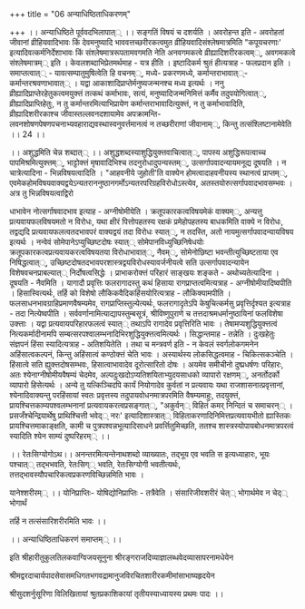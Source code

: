 +++
title = "06 अन्याधिष्ठिताधिकरणम्"

+++
।। अन्याधिष्ठिते पूर्ववदभिलापात्् ।। सङ्गतिं विषयं च दशर्यति । अवरोहन्त इति - अवरोहतां जीवानां व्रीहियवादिभावः किं देवमनुष्यादि भाववत्तच्छरीरकत्वमुत व्रीहियवादिसंश्लेषमात्रमिति "कपूयचरणाः' इत्यादिवत्कर्मनिर्देशाभावः किं संश्लेषमात्ररूपतामवगमति नेति अनवगमकत्वे व्रीह्यादिशरीरकत्वम््, अवगमकत्वे संश्लेषमात्रम्् इति । केवलशब्दाभिप्रेतमर्थमाह - यत्र हीति । इष्टादिकर्म श्रुतं हीत्यत्राह - फलप्रदान इति । समाप्तत्वात्् - यावत्सम्पातुमुषित्वेति हि वचनम््, मध्ये- प्रकरणमध्ये, कर्मान्तराभावात््- कर्मान्तरश्रवणाभावात्् । यद्वा आकाशादिप्राप्तेर्मनुष्यजन्मनश्च मध्य इत्यर्थः । ननु व्रीह्यादिप्राप्तेरहेतुकत्वमयुक्त्तं तत्कथं कर्माभावः, सत्यं, मनुष्यादिजन्मनिमित्तं कर्मैव तदुपयोगित्वात््, व्रीह्यादिप्राप्तिहेतुः, न तु कर्मान्तरमित्याभिप्रायेण कर्मान्तराभावादित्युक्त्तं, न तु कर्माभावादिति, व्रीह्यादिशरीरकाश्च जीवास्तल्लवनदशायामेव अपक्रामन्ति- लवनशोषणपेषणपचनाभ्यवहाराद्यवस्थास्वनुवर्त्तमानत्वं न तच्छरीराणां जीवानाम््, किन्तु तत्संश्लिष्टानामेवेति ।। 24 ।।

।। अशुद्धमिति चेन्न शब्दात्् ।। अशुद्धशब्दस्याशुद्धियुक्त्तवाचित्वात््, पापस्य अशुद्धिरूपत्वाच्च पापमिश्रमित्युक्त्तम््, भाट्टोक्त्तं मृषावादिभिश्च तदनुरोधादुपन्यस्तम््, उत्सर्गापवादन्यायमनूद्य दूषयति । न चात्रेत्यादिना - भिन्नविषयत्वादिति । "आहवनीये जुहोती'ति वाक्येन होमत्वादाहवनीयस्य स्थानत्वं प्राप्तम््, एवमेकहोमविषयवाक्यद्वयेऽन्यतराननुष्ठानगर्मोऽन्यतरपरिग्रहविरोधोऽस्त्येव, अतस्तयोरुत्सर्गापवादभावसम्भवः । अत्र तु भिन्नविषयत्वाद्विरो

धाभावेन नोत्सर्गाषवादभाव इत्याह - अग्नीषोमीयेति । क्रतूपकारकत्वविषयमेकं वाक्यम््, अन्यत्तु प्रत्यवायफलविषयमतो न विरोधः, यथा क्षीरं पित्तोपहतस्य रक्षकं प्रमेहोपहतस्य बाधकमिति वाक्ये न विरोधः, तद्वद्यदि प्रत्यवायफलत्वतदभावपरं वाक्यद्वयं तदा विरोधः स्यात््, न तदस्ति, अतो नायमुत्सर्गापवादन्यायविषय इत्यर्थः । नन्वेवं सोमेपानेऽप्युच्छिष्टदोषः स्यात्् सोमेपानविध्युच्छिनिषेधयोः क्रतूपकारकत्वप्रत्यवायकरत्वविषयतया विरोधाभावात््, नैवम््, सोमेनोछिष्टा भवन्तीत्युच्छिष्टताया एव निषिद्धत्वात््, उच्छिष्टदोषतदभावपरशास्त्रद्वयविरोधस्यावर्जनीयत्वे सति उत्सर्गापवादन्यायेन विशेषवचनप्राबल्यात्् निर्दोषत्वसिद्धेः । प्राभाकरोक्त्तं परिहारं साङ्खयः शङ्कते - अथोच्यतेत्यादिना । दूषयति - नैवमिति । यागादौ प्रवृत्तिः फलरागादस्तु कथं हिसाया रागप्राप्तत्वमित्यत्राह - अग्नीषोमीयादिष्वपीति । हिसास्वित्यर्थः, तर्हि को विशेषो लौकिकवैदिकहिंसयोरित्यत्राह - लौकिक्यामपीति । फलसाधनभावग्राहिप्रमाणवैषम्यमेव, रागप्राप्तिस्तुल्येत्यर्थः, फलरागादृतेऽपि केषुचित्कर्मसु प्रवृत्तिर्दृश्यत इत्यत्राह - तदा नित्येष्वपीति । सर्ववर्णानामित्याद्यापस्तुम्बसूत्रं, श्रीविष्णुपुराणे च तत्तदाश्रमधर्मानुष्ठायिनां फलविशेषा उक्त्ताः । यद्वा प्रत्यवायपरिहारफलत्वं स्यात्् तथाऽपि रागादेव प्रवृत्तिरिति भावः । तेषामप्यशुद्धियुक्त्तत्वं नित्यकर्मादीनामपि सम्बत्सरपश्वालम्भनादिभिरशुद्धियुक्त्तत्वमित्यर्थः । सिद्धान्तमाह - तन्नेति । दुःखहेतुः संज्ञपनं हिंसा स्यादित्यत्राह - अतिशयितेति । तथा च मन्त्रवर्ण इति - न केवलं स्वर्गलोकगमनेन अहिंसात्वकल्पनं, किन्तु अहिंसात्वं कण्ठोक्त्तं चेति भावः । अस्यार्थस्य लोकसिद्धत्वमाह - चिकित्सकञ्चेति । हिंसात्वे सति ह्युक्त्तदोषसम्भवः, हिसात्वाभावादेव दूरोत्सारितो दोषः । अयमेव समीचीनो दुष्प्रधर्षणः परिहारः, अतः श्येनाग्नीषोमीयवैषम्यं चेदमेव, अल्पदुःखदोऽप्यतिशयिताभ्युदयसाधको व्यापारो रक्षणम््, अनर्तोदर्को व्यापारो हिसेत्यर्थः । अन्ये तु यत्किञ्चिदपि कार्यं नियोगादेव कुर्वतां न प्रत्यवायः यथा राजशासनात्प्रवृत्तानां, श्येनादिवाक्यन्तु परहिंसायां स्वतः प्रवृत्तस्य तदुपायवोधनमात्रपरमिति वैषम्यमाहुः, तदयुक्त्तं, प्रायश्चित्तकाम्यपश्वलम्भनानां प्रत्यवायकरत्वप्रसङ्गात््, "अकुर्वन्् विहितं कमर् निन्दितं च समाचरन्् । प्रसजँश्चेन्द्रियार्थेषु प्राथिश्चित्ती भवेद्् नरः' इत्यादिशास्त्रात्् विहिताकरणादिनिमित्तप्रत्यवायभीतो ह्यास्तिकः प्रायश्चित्तमाकाङ्क्षति, कामी च पुत्रपश्वन्नभूत्यादिसाधने प्रवर्त्तितुमिच्छति, ततश्च शास्त्रस्योपायबोधनमात्रपरत्वं स्यादिति श्येन साम्यं दुष्परिहरम्् ।।

।। रेतःसिग्योगोऽथ।। अनन्तरमित्यन्तेनाथशब्दो व्याख्यातः, तद्भूय एव भवति स इत्यध्याहारः, भूयः पश्चात्् तद्भभवति, रेतःसिग्् भवति, रेतःसिग्योगी भवतीत्यर्थः, तत्तद्भावस्यौपचारिकत्वप्रकरणविच्छिन्नमिति भावः ।

यानेश्शरीरम्् ।। योनिप्राप्तिः- योषिद्योनिप्राप्तिः - तत्रैवेति । संसारिजीवशरीरं चेत्् भोगार्थमेव न चेद्् भोगार्थं

तर्हि न तत्संसारिशरीरमिति भावः ।।

।। अन्याधिष्ठिताधिकरणं समाप्तम्् ।।

इति श्रीहारीतुकुलतिलकवाग्विजयसूनुना श्रीरङ्गराजदिव्याज्ञालब्धवेदव्यासापरनामधेयेन

श्रीमद्वरदाचार्यपादसेवासमधिगतभगवद्रामानुजविरचितशारीरकमीमांसाभाष्यहृदयेन

श्रीसुदशर्नुसूरिणा विलिखितायां श्रुतप्रकाशिकायां तृतीयस्याध्यायस्य प्रथमः पादः ।।


